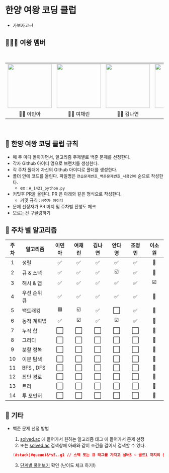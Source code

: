 # 한양 여왕 코딩 클럽

- 가보자고~!


## 👨‍👨‍👦 여왕 멤버

<br/>
<table>
  <tr>
    <td height="140px" align="center"> <a href="https://github.com/chocchic"><img src="https://avatars.githubusercontent.com/u/60125582?s=460&v=4" width="140px" /><br/></a></td>
    <td height="140px" align="center"> <a href="https://github.com/ChaeLinYeo"><img src="https://avatars.githubusercontent.com/u/29560815?s=460&v=4" width="140px" /><br/></a></td>
    <td height="140px" align="center"> <a href="https://github.com/na2na8"><img src="https://avatars.githubusercontent.com/u/32005272?s=460&v=4" width="140px" /><br/></a></td>
    <td height="140px" align="center"> <a href="https://github.com/helloda0"><img src="https://avatars.githubusercontent.com/u/31719868?s=460&v=4" width="140px" /><br/></a></td>
    <td height="140px" align="center"> <a href="https://github.com/happyOBO"><img src="https://avatars.githubusercontent.com/u/44173619?s=460&v=4" width="140px" /><br/></a></td>
    <td height="140px" align="center"> <a href="https://github.com/dlthdnjs0517"><img src="https://avatars.githubusercontent.com/u/31719831?s=460&v=4" width="140px" /><br/></a></td>
  </tr>
  <tr>
    <td align="center">👼🏻 이민아</td>
    <td align="center">👼🏻 여채린</td>
    <td align="center">👼🏻 김나연</td>
    <td align="center">👼🏻 안다영</td>
    <td align="center">👼🏻 조정민</td>
    <td align="center">👼🏻 이소원</td>
  </tr>
</table>
<br/>


## 🚩 한양 여왕 코딩 클럽 규칙

- 매 주 마다 돌아가면서, 알고리즘 주제별로 백준 문제를 선정한다.
- 각자 Github 아이디 명으로 브랜치를 생성한다.
- 각 주차 폴더에 자신의 Github 아이디로 폴더를 생성한다.
- 폴더 안에 코드를 올린다. 파일명은 `연습문제번호_백준문제번호_사용언어` 순으로 작성한다. 
  - ex : `A_1421_python.py`
- 커밋후 PR을 올린다. PR 은 아래와 같은 형식으로 작성한다.
  - 커밋 규칙 : `N주차 아이디`
- 문제 선정자가 PR 머지 및 주차별 진행도 체크
- 모르는건 구글링하기

## 📆 주차 별 알고리즘


| 주차 | 알고리즘 | 이민아 | 여채린 | 김나연 | 안다영 | 조정민 | 이소원 |
| :-: | - | :-: | :-: | :-: | :-: | :-: | :-: | 
| 1 | 정렬 | ✅ | ✅ | ✅ | ✅ | ✅ | 🌱 |
| 2 | 큐 & 스택 | ✅ | ✅ | ✅ | ☑️ | ✅ | 🌱 |
| 3 | 해시 & 맵 | ✅ | ✅ | ✅ | ✅ | ✅ | ☑️ |
| 4 | 우선 순위 큐 | ✅ | ✅ | ✅ | ✅ | ✅ | 🌱 |
| 5 | 백트래킹 | 🟩 | ☑️ | ✅ | ⬜ | ✅ | 🌱 |
| 6 | 동적 계획법 | ✅ | ☑️ | ✅ | ☑️ | ✅ | 🌱 |
| 7 | 누적 합 | ⬜ | ⬜ | ⬜ | ⬜ | ⬜ | 🌱 |
| 8 | 그리디 | ⬜ | ⬜ | ⬜ | ⬜ | ⬜ | 🌱 |
| 9 | 분할 정복 | ⬜ | ⬜ | ⬜ | ⬜ | ⬜ | 🌱 |
| 10 | 이분 탐색 | ⬜ | ⬜ | ⬜ | ⬜ | ⬜ | 🌱 |
| 11 | BFS , DFS | ⬜ | ⬜ | ⬜ | ⬜ | ⬜ | 🌱 |
| 12 | 최단 경로 | ⬜ | ⬜ | ⬜ | ⬜ | ⬜ | 🌱 |
| 13 | 트리 | ⬜ | ⬜ | ⬜ | ⬜ | ⬜ | 🌱 |
| 14 | 투 포인터 | ⬜ | ⬜ | ⬜ | ⬜ | ⬜ | 🌱 |

## 🎸 기타


- 백준 문제 선정 방법
    1. [solved.ac](solved.ac) 에 들어가서 원하는 알고리즘 태그 에 들어가서 문제 선정
    2. 또는 [solved.ac](solved.ac) 검색창에 아래와 같이 조건을 걸어서 검색할 수 있다.

    ```cpp
    (#stack|#queue)&*s5..g1 // 스택 또는 큐 태그를 가지고 실버5 ~ 골드1 까지의 문제 검색
    ```
    3. [단계별 풀어보기](https://www.acmicpc.net/step) 확인 (난이도 체크 하기!)

